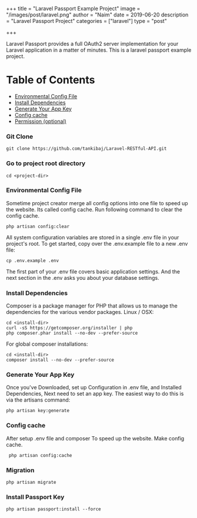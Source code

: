 +++
title = "Laravel Passport Example Project"
image = "/images/post/laravel.png"
author = "Naim"
date = 2019-06-20
description = "Laravel Passport Project"
categories = ["laravel"]
type = "post"

+++

Laravel Passport provides a full OAuth2 server implementation for your Laravel application in a matter of minutes. This is a laravel passport example project.

Table of Contents
=================

* [Environmental Config File](#environmental-config-file)
* [Install Dependencies](#install-dependencies)
* [Generate Your App Key](#generate-your-app-key)
* [Config cache](#config-cache)
* [Permission (optional)](#permission-optional)

### Git Clone
```
git clone https://github.com/tankibaj/Laravel-RESTful-API.git
```

### Go to project root directory
```
cd <project-dir>
```

### Environmental Config File

Sometime project creator merge all config options into one file to speed up the website. Its called config cache. Run following command to clear the config cache.

```
php artisan config:clear
```

All system configuration variables are stored in a single .env file in your project's root. To get started, copy over the .env.example file to a new .env file:

```
cp .env.example .env
```
The first part of your .env file covers basic application settings. And the next section in the .env asks you about your database settings.

### Install Dependencies

Composer is a package manager for PHP that allows us to manage the dependencies for the various vendor packages.
Linux / OSX:

```
cd <install-dir>
curl -sS https://getcomposer.org/installer | php
php composer.phar install --no-dev --prefer-source
```

For global composer installations:

```
cd <install-dir>
composer install --no-dev --prefer-source
```

### Generate Your App Key
Once you've Downloaded, set up Configuration in .env file, and Installed Dependencies, Next need to set an app key. The easiest way to do this is via the artisans command:
```
php artisan key:generate
```

### Config cache
After setup .env file and composer To speed up the website. Make config cache.

```
 php artisan config:cache
```


### Migration

```
php artisan migrate
```

### Install Passport Key

```
php artisan passport:install --force
```
